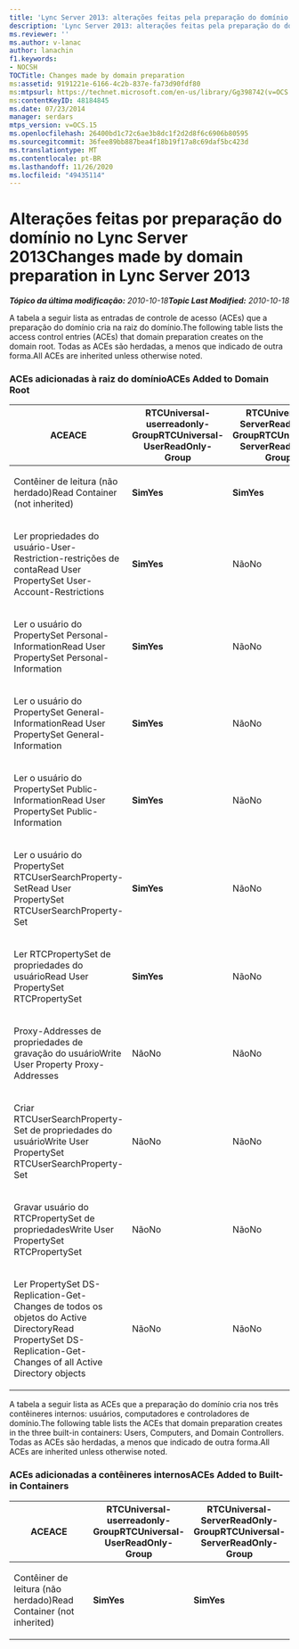 ```yaml
---
title: 'Lync Server 2013: alterações feitas pela preparação do domínio'
description: 'Lync Server 2013: alterações feitas pela preparação do domínio.'
ms.reviewer: ''
ms.author: v-lanac
author: lanachin
f1.keywords:
- NOCSH
TOCTitle: Changes made by domain preparation
ms:assetid: 9191221e-6166-4c2b-837e-fa73d90fdf80
ms:mtpsurl: https://technet.microsoft.com/en-us/library/Gg398742(v=OCS.15)
ms:contentKeyID: 48184845
ms.date: 07/23/2014
manager: serdars
mtps_version: v=OCS.15
ms.openlocfilehash: 26400bd1c72c6ae3b8dc1f2d2d8f6c6906b80595
ms.sourcegitcommit: 36fee89bb887bea4f18b19f17a8c69daf5bc423d
ms.translationtype: MT
ms.contentlocale: pt-BR
ms.lasthandoff: 11/26/2020
ms.locfileid: "49435114"
---
```

# <a name="changes-made-by-domain-preparation-in-lync-server-2013"></a><span data-ttu-id="df2a8-103">Alterações feitas por preparação do domínio no Lync Server 2013</span><span class="sxs-lookup"><span data-stu-id="df2a8-103">Changes made by domain preparation in Lync Server 2013</span></span>

<div data-xmlns="http://www.w3.org/1999/xhtml">

<div class="topic" data-xmlns="http://www.w3.org/1999/xhtml" data-msxsl="urn:schemas-microsoft-com:xslt" data-cs="https://msdn.microsoft.com/">

<div data-asp="https://msdn2.microsoft.com/asp">



</div>

<div id="mainSection">

<div id="mainBody"><span data-ttu-id="df2a8-104">

<span> </span></span><span class="sxs-lookup"><span data-stu-id="df2a8-104">

<span> </span></span></span>

<span data-ttu-id="df2a8-105">_**Tópico da última modificação:** 2010-10-18_</span><span class="sxs-lookup"><span data-stu-id="df2a8-105">_**Topic Last Modified:** 2010-10-18_</span></span>

<span data-ttu-id="df2a8-106">A tabela a seguir lista as entradas de controle de acesso (ACEs) que a preparação do domínio cria na raiz do domínio.</span><span class="sxs-lookup"><span data-stu-id="df2a8-106">The following table lists the access control entries (ACEs) that domain preparation creates on the domain root.</span></span> <span data-ttu-id="df2a8-107">Todas as ACEs são herdadas, a menos que indicado de outra forma.</span><span class="sxs-lookup"><span data-stu-id="df2a8-107">All ACEs are inherited unless otherwise noted.</span></span>

<div id="sectionSection0" class="section">

### <a name="aces-added-to-domain-root"></a><span data-ttu-id="df2a8-108">ACEs adicionadas à raiz do domínio</span><span class="sxs-lookup"><span data-stu-id="df2a8-108">ACEs Added to Domain Root</span></span>

<table style="width:100%;">
<colgroup>
<col style="width: 16%" />
<col style="width: 16%" />
<col style="width: 16%" />
<col style="width: 16%" />
<col style="width: 16%" />
<col style="width: 16%" />
</colgroup>
<thead>
<tr class="header">
<th><span data-ttu-id="df2a8-109">ACE</span><span class="sxs-lookup"><span data-stu-id="df2a8-109">ACE</span></span></th>
<th><span data-ttu-id="df2a8-110">RTCUniversal-userreadonly-Group</span><span class="sxs-lookup"><span data-stu-id="df2a8-110">RTCUniversal-UserReadOnly-Group</span></span></th>
<th><span data-ttu-id="df2a8-111">RTCUniversal-ServerReadOnly-Group</span><span class="sxs-lookup"><span data-stu-id="df2a8-111">RTCUniversal-ServerReadOnly-Group</span></span></th>
<th><span data-ttu-id="df2a8-112">RTCUniversal-UserAdmins</span><span class="sxs-lookup"><span data-stu-id="df2a8-112">RTCUniversal-UserAdmins</span></span></th>
<th><span data-ttu-id="df2a8-113">RTCHSUniversal-Services</span><span class="sxs-lookup"><span data-stu-id="df2a8-113">RTCHSUniversal-Services</span></span></th>
<th><span data-ttu-id="df2a8-114">Authenticated-Users</span><span class="sxs-lookup"><span data-stu-id="df2a8-114">Authenticated-Users</span></span></th>
</tr>
</thead>
<tbody>
<tr class="odd">
<td><p><span data-ttu-id="df2a8-115">Contêiner de leitura (não herdado)</span><span class="sxs-lookup"><span data-stu-id="df2a8-115">Read Container (not inherited)</span></span></p></td>
<td><p><span data-ttu-id="df2a8-116"><strong>Sim</strong></span><span class="sxs-lookup"><span data-stu-id="df2a8-116"><strong>Yes</strong></span></span></p></td>
<td><p><span data-ttu-id="df2a8-117"><strong>Sim</strong></span><span class="sxs-lookup"><span data-stu-id="df2a8-117"><strong>Yes</strong></span></span></p></td>
<td><p><span data-ttu-id="df2a8-118">Não</span><span class="sxs-lookup"><span data-stu-id="df2a8-118">No</span></span></p></td>
<td><p><span data-ttu-id="df2a8-119">Não</span><span class="sxs-lookup"><span data-stu-id="df2a8-119">No</span></span></p></td>
<td><p><span data-ttu-id="df2a8-120">Não</span><span class="sxs-lookup"><span data-stu-id="df2a8-120">No</span></span></p></td>
</tr>
<tr class="even">
<td><p><span data-ttu-id="df2a8-121">Ler propriedades do usuário-User-Restriction-restrições de conta</span><span class="sxs-lookup"><span data-stu-id="df2a8-121">Read User PropertySet User-Account-Restrictions</span></span></p></td>
<td><p><span data-ttu-id="df2a8-122"><strong>Sim</strong></span><span class="sxs-lookup"><span data-stu-id="df2a8-122"><strong>Yes</strong></span></span></p></td>
<td><p><span data-ttu-id="df2a8-123">Não</span><span class="sxs-lookup"><span data-stu-id="df2a8-123">No</span></span></p></td>
<td><p><span data-ttu-id="df2a8-124">Não</span><span class="sxs-lookup"><span data-stu-id="df2a8-124">No</span></span></p></td>
<td><p><span data-ttu-id="df2a8-125">Não</span><span class="sxs-lookup"><span data-stu-id="df2a8-125">No</span></span></p></td>
<td><p><span data-ttu-id="df2a8-126">Não</span><span class="sxs-lookup"><span data-stu-id="df2a8-126">No</span></span></p></td>
</tr>
<tr class="odd">
<td><p><span data-ttu-id="df2a8-127">Ler o usuário do PropertySet Personal-Information</span><span class="sxs-lookup"><span data-stu-id="df2a8-127">Read User PropertySet Personal-Information</span></span></p></td>
<td><p><span data-ttu-id="df2a8-128"><strong>Sim</strong></span><span class="sxs-lookup"><span data-stu-id="df2a8-128"><strong>Yes</strong></span></span></p></td>
<td><p><span data-ttu-id="df2a8-129">Não</span><span class="sxs-lookup"><span data-stu-id="df2a8-129">No</span></span></p></td>
<td><p><span data-ttu-id="df2a8-130">Não</span><span class="sxs-lookup"><span data-stu-id="df2a8-130">No</span></span></p></td>
<td><p><span data-ttu-id="df2a8-131">Não</span><span class="sxs-lookup"><span data-stu-id="df2a8-131">No</span></span></p></td>
<td><p><span data-ttu-id="df2a8-132">Não</span><span class="sxs-lookup"><span data-stu-id="df2a8-132">No</span></span></p></td>
</tr>
<tr class="even">
<td><p><span data-ttu-id="df2a8-133">Ler o usuário do PropertySet General-Information</span><span class="sxs-lookup"><span data-stu-id="df2a8-133">Read User PropertySet General-Information</span></span></p></td>
<td><p><span data-ttu-id="df2a8-134"><strong>Sim</strong></span><span class="sxs-lookup"><span data-stu-id="df2a8-134"><strong>Yes</strong></span></span></p></td>
<td><p><span data-ttu-id="df2a8-135">Não</span><span class="sxs-lookup"><span data-stu-id="df2a8-135">No</span></span></p></td>
<td><p><span data-ttu-id="df2a8-136">Não</span><span class="sxs-lookup"><span data-stu-id="df2a8-136">No</span></span></p></td>
<td><p><span data-ttu-id="df2a8-137">Não</span><span class="sxs-lookup"><span data-stu-id="df2a8-137">No</span></span></p></td>
<td><p><span data-ttu-id="df2a8-138">Não</span><span class="sxs-lookup"><span data-stu-id="df2a8-138">No</span></span></p></td>
</tr>
<tr class="odd">
<td><p><span data-ttu-id="df2a8-139">Ler o usuário do PropertySet Public-Information</span><span class="sxs-lookup"><span data-stu-id="df2a8-139">Read User PropertySet Public-Information</span></span></p></td>
<td><p><span data-ttu-id="df2a8-140"><strong>Sim</strong></span><span class="sxs-lookup"><span data-stu-id="df2a8-140"><strong>Yes</strong></span></span></p></td>
<td><p><span data-ttu-id="df2a8-141">Não</span><span class="sxs-lookup"><span data-stu-id="df2a8-141">No</span></span></p></td>
<td><p><span data-ttu-id="df2a8-142">Não</span><span class="sxs-lookup"><span data-stu-id="df2a8-142">No</span></span></p></td>
<td><p><span data-ttu-id="df2a8-143">Não</span><span class="sxs-lookup"><span data-stu-id="df2a8-143">No</span></span></p></td>
<td><p><span data-ttu-id="df2a8-144">Não</span><span class="sxs-lookup"><span data-stu-id="df2a8-144">No</span></span></p></td>
</tr>
<tr class="even">
<td><p><span data-ttu-id="df2a8-145">Ler o usuário do PropertySet RTCUserSearchProperty-Set</span><span class="sxs-lookup"><span data-stu-id="df2a8-145">Read User PropertySet RTCUserSearchProperty-Set</span></span></p></td>
<td><p><span data-ttu-id="df2a8-146"><strong>Sim</strong></span><span class="sxs-lookup"><span data-stu-id="df2a8-146"><strong>Yes</strong></span></span></p></td>
<td><p><span data-ttu-id="df2a8-147">Não</span><span class="sxs-lookup"><span data-stu-id="df2a8-147">No</span></span></p></td>
<td><p><span data-ttu-id="df2a8-148">Não</span><span class="sxs-lookup"><span data-stu-id="df2a8-148">No</span></span></p></td>
<td><p><span data-ttu-id="df2a8-149">Não</span><span class="sxs-lookup"><span data-stu-id="df2a8-149">No</span></span></p></td>
<td><p><span data-ttu-id="df2a8-150"><strong>Sim</strong></span><span class="sxs-lookup"><span data-stu-id="df2a8-150"><strong>Yes</strong></span></span></p></td>
</tr>
<tr class="odd">
<td><p><span data-ttu-id="df2a8-151">Ler RTCPropertySet de propriedades do usuário</span><span class="sxs-lookup"><span data-stu-id="df2a8-151">Read User PropertySet RTCPropertySet</span></span></p></td>
<td><p><span data-ttu-id="df2a8-152"><strong>Sim</strong></span><span class="sxs-lookup"><span data-stu-id="df2a8-152"><strong>Yes</strong></span></span></p></td>
<td><p><span data-ttu-id="df2a8-153">Não</span><span class="sxs-lookup"><span data-stu-id="df2a8-153">No</span></span></p></td>
<td><p><span data-ttu-id="df2a8-154">Não</span><span class="sxs-lookup"><span data-stu-id="df2a8-154">No</span></span></p></td>
<td><p><span data-ttu-id="df2a8-155">Não</span><span class="sxs-lookup"><span data-stu-id="df2a8-155">No</span></span></p></td>
<td><p><span data-ttu-id="df2a8-156">Não</span><span class="sxs-lookup"><span data-stu-id="df2a8-156">No</span></span></p></td>
</tr>
<tr class="even">
<td><p><span data-ttu-id="df2a8-157">Proxy-Addresses de propriedades de gravação do usuário</span><span class="sxs-lookup"><span data-stu-id="df2a8-157">Write User Property Proxy-Addresses</span></span></p></td>
<td><p><span data-ttu-id="df2a8-158">Não</span><span class="sxs-lookup"><span data-stu-id="df2a8-158">No</span></span></p></td>
<td><p><span data-ttu-id="df2a8-159">Não</span><span class="sxs-lookup"><span data-stu-id="df2a8-159">No</span></span></p></td>
<td><p><span data-ttu-id="df2a8-160"><strong>Sim</strong></span><span class="sxs-lookup"><span data-stu-id="df2a8-160"><strong>Yes</strong></span></span></p></td>
<td><p><span data-ttu-id="df2a8-161">Não</span><span class="sxs-lookup"><span data-stu-id="df2a8-161">No</span></span></p></td>
<td><p><span data-ttu-id="df2a8-162">Não</span><span class="sxs-lookup"><span data-stu-id="df2a8-162">No</span></span></p></td>
</tr>
<tr class="odd">
<td><p><span data-ttu-id="df2a8-163">Criar RTCUserSearchProperty-Set de propriedades do usuário</span><span class="sxs-lookup"><span data-stu-id="df2a8-163">Write User PropertySet RTCUserSearchProperty-Set</span></span></p></td>
<td><p><span data-ttu-id="df2a8-164">Não</span><span class="sxs-lookup"><span data-stu-id="df2a8-164">No</span></span></p></td>
<td><p><span data-ttu-id="df2a8-165">Não</span><span class="sxs-lookup"><span data-stu-id="df2a8-165">No</span></span></p></td>
<td><p><span data-ttu-id="df2a8-166"><strong>Sim</strong></span><span class="sxs-lookup"><span data-stu-id="df2a8-166"><strong>Yes</strong></span></span></p></td>
<td><p><span data-ttu-id="df2a8-167">Não</span><span class="sxs-lookup"><span data-stu-id="df2a8-167">No</span></span></p></td>
<td><p><span data-ttu-id="df2a8-168">Não</span><span class="sxs-lookup"><span data-stu-id="df2a8-168">No</span></span></p></td>
</tr>
<tr class="even">
<td><p><span data-ttu-id="df2a8-169">Gravar usuário do RTCPropertySet de propriedades</span><span class="sxs-lookup"><span data-stu-id="df2a8-169">Write User PropertySet RTCPropertySet</span></span></p></td>
<td><p><span data-ttu-id="df2a8-170">Não</span><span class="sxs-lookup"><span data-stu-id="df2a8-170">No</span></span></p></td>
<td><p><span data-ttu-id="df2a8-171">Não</span><span class="sxs-lookup"><span data-stu-id="df2a8-171">No</span></span></p></td>
<td><p><span data-ttu-id="df2a8-172"><strong>Sim</strong></span><span class="sxs-lookup"><span data-stu-id="df2a8-172"><strong>Yes</strong></span></span></p></td>
<td><p><span data-ttu-id="df2a8-173">Não</span><span class="sxs-lookup"><span data-stu-id="df2a8-173">No</span></span></p></td>
<td><p><span data-ttu-id="df2a8-174">Não</span><span class="sxs-lookup"><span data-stu-id="df2a8-174">No</span></span></p></td>
</tr>
<tr class="odd">
<td><p><span data-ttu-id="df2a8-175">Ler PropertySet DS-Replication-Get-Changes de todos os objetos do Active Directory</span><span class="sxs-lookup"><span data-stu-id="df2a8-175">Read PropertySet DS-Replication-Get-Changes of all Active Directory objects</span></span></p></td>
<td><p><span data-ttu-id="df2a8-176">Não</span><span class="sxs-lookup"><span data-stu-id="df2a8-176">No</span></span></p></td>
<td><p><span data-ttu-id="df2a8-177">Não</span><span class="sxs-lookup"><span data-stu-id="df2a8-177">No</span></span></p></td>
<td><p><span data-ttu-id="df2a8-178">Não</span><span class="sxs-lookup"><span data-stu-id="df2a8-178">No</span></span></p></td>
<td><p><span data-ttu-id="df2a8-179"><strong>Sim</strong></span><span class="sxs-lookup"><span data-stu-id="df2a8-179"><strong>Yes</strong></span></span></p></td>
<td><p><span data-ttu-id="df2a8-180">Não</span><span class="sxs-lookup"><span data-stu-id="df2a8-180">No</span></span></p></td>
</tr>
</tbody>
</table>


<span data-ttu-id="df2a8-181">A tabela a seguir lista as ACEs que a preparação do domínio cria nos três contêineres internos: usuários, computadores e controladores de domínio.</span><span class="sxs-lookup"><span data-stu-id="df2a8-181">The following table lists the ACEs that domain preparation creates in the three built-in containers: Users, Computers, and Domain Controllers.</span></span> <span data-ttu-id="df2a8-182">Todas as ACEs são herdadas, a menos que indicado de outra forma.</span><span class="sxs-lookup"><span data-stu-id="df2a8-182">All ACEs are inherited unless otherwise noted.</span></span>

### <a name="aces-added-to-built-in-containers"></a><span data-ttu-id="df2a8-183">ACEs adicionadas a contêineres internos</span><span class="sxs-lookup"><span data-stu-id="df2a8-183">ACEs Added to Built-in Containers</span></span>

<table>
<colgroup>
<col style="width: 33%" />
<col style="width: 33%" />
<col style="width: 33%" />
</colgroup>
<thead>
<tr class="header">
<th><span data-ttu-id="df2a8-184">ACE</span><span class="sxs-lookup"><span data-stu-id="df2a8-184">ACE</span></span></th>
<th><span data-ttu-id="df2a8-185">RTCUniversal-userreadonly-Group</span><span class="sxs-lookup"><span data-stu-id="df2a8-185">RTCUniversal-UserReadOnly-Group</span></span></th>
<th><span data-ttu-id="df2a8-186">RTCUniversal-ServerReadOnly-Group</span><span class="sxs-lookup"><span data-stu-id="df2a8-186">RTCUniversal-ServerReadOnly-Group</span></span></th>
</tr>
</thead>
<tbody>
<tr class="odd">
<td><p><span data-ttu-id="df2a8-187">Contêiner de leitura (não herdado)</span><span class="sxs-lookup"><span data-stu-id="df2a8-187">Read Container (not inherited)</span></span></p></td>
<td><p><span data-ttu-id="df2a8-188"><strong>Sim</strong></span><span class="sxs-lookup"><span data-stu-id="df2a8-188"><strong>Yes</strong></span></span></p></td>
<td><p><span data-ttu-id="df2a8-189"><strong>Sim</strong></span><span class="sxs-lookup"><span data-stu-id="df2a8-189"><strong>Yes</strong></span></span></p></td>
</tr>
</tbody>
</table><span data-ttu-id="df2a8-190">


</div>

</div>

<span> </span>

</div>

</div>

</span><span class="sxs-lookup"><span data-stu-id="df2a8-190">


</div>

</div>

<span> </span>

</div>

</div>

</span></span></div>

